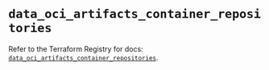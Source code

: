 # `data_oci_artifacts_container_repositories`

Refer to the Terraform Registry for docs: [`data_oci_artifacts_container_repositories`](https://registry.terraform.io/providers/oracle/oci/6.18.0/docs/data-sources/artifacts_container_repositories).
